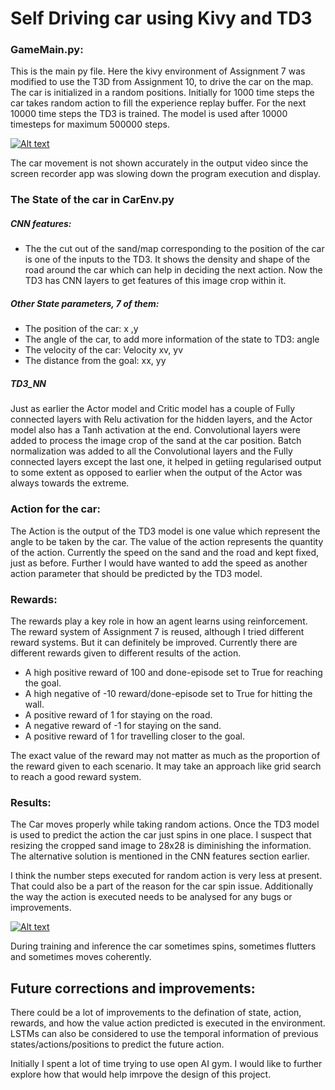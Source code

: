# Self Driving car using Kivy and TD3

### GameMain.py:
This is the main py file. Here the kivy environment of Assignment 7 was modified to use the T3D from Assignment 10, to drive the car on the map.
The car is initialized in a random positions. 
Initially for 1000 time steps the car takes random action to fill the experience replay buffer. For the next 10000 time steps the TD3 is trained. The model is used after 10000 timesteps for maximum 500000 steps.

[![Alt text](https://img.youtube.com/vi/SO3KbC9EGHw/0.jpg)](https://www.youtube.com/watch?v=SO3KbC9EGHw)

The car movement is not shown accurately in the output video since the screen recorder app was slowing down the program execution and display.


### The State of the car in CarEnv.py
##### CNN features:
* The the cut out of the sand/map corresponding to the position of the car is one of the inputs to the TD3. It shows the density and shape of the road around the car which can help in deciding the next action. Now the TD3 has CNN layers to get features of this image crop within it.

##### Other State parameters, 7 of them:
* The position of the car: x ,y
* The angle of the car, to add more information of the state to TD3: angle
* The velocity of the car: Velocity xv, yv
* The distance from the goal: xx, yy

##### TD3_NN
Just as earlier the Actor model and Critic model has a couple of Fully connected layers with Relu activation for the hidden layers, and the Actor model also has a Tanh activation at the end. 
Convolutional layers were added to process the image crop of the sand at the car position. Batch normalization was added to all the Convolutional layers and the Fully connected layers except the last one, it helped in getiing regularised output to some extent as opposed to earlier when the output of the Actor was always towards the extreme. 

### Action for the car:
The Action is the output of the TD3 model is one value which represent the angle to be taken by the car. The value of the action represents the quantity of the action. Currently the speed on the sand and the road and kept fixed, just as before.
Further I would have wanted to add the speed as another action parameter that should be predicted by the TD3 model.

### Rewards:
The rewards play a key role in how an agent learns using reinforcement. The reward system of Assignment 7 is reused, although I tried different reward systems. But it can definitely be improved. Currently there are different rewards given to different results of the action. 
- A high positive reward of 100 and done-episode set to True for reaching the goal.
- A high negative of -10 reward/done-episode set to True for hitting the wall.
- A positive reward of 1 for staying on the road.
- A negative reward of -1 for staying on the sand.
- A positive reward of 1 for travelling closer to the goal.

The exact value of the reward may not matter as much as the proportion of the reward given to each scenario. It may take an approach like grid search to reach a good reward system.

### Results:
The Car moves properly while taking random actions. Once the TD3 model is used to predict the action the car just spins in one place. I suspect that resizing the cropped sand image to 28x28 is diminishing the information. The alternative solution is mentioned in the CNN features section earlier. 

I think the number steps executed for random action is very less at present. That could also be a part of the reason for the car spin issue. Additionally the way the action is executed needs to be analysed for any bugs or improvements.

[![Alt text](https://img.youtube.com/vi/OeCY7l4m44I/0.jpg)](https://www.youtube.com/watch?v=OeCY7l4m44I)

During training and inference the car sometimes spins, sometimes flutters and sometimes moves coherently.

## Future corrections and improvements:
There could be a lot of improvements to the defination of state, action, rewards, and how the value action predicted is executed in the environment. LSTMs can also be considered to use the temporal information of previous states/actions/positions to predict the future action.

Initially I spent a lot of time trying to use open AI gym. I would like to further explore how that would help imrpove the design of this project.
